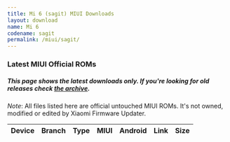 ```yaml
---
title: Mi 6 (sagit) MIUI Downloads
layout: download
name: Mi 6
codename: sagit
permalink: /miui/sagit/
---
```

### Latest MIUI Official ROMs
##### This page shows the latest downloads only. If you're looking for old releases check [the archive](/archive/miui/sagit/).
*Note*: All files listed here are official untouched MIUI ROMs. It's not owned, modified or edited by Xiaomi Firmware Updater.

<div class="table-responsive-md" id="table-wrapper">
<table id="miui" class="display dt-responsive compact table table-striped table-hover table-sm">
    <thead class="thead-dark">
        <tr>
            <th>Device</th>
            <th>Branch</th>
            <th>Type</th>
            <th>MIUI</th>
            <th>Android</th>
            <th>Link</th>
            <th>Size</th>
        </tr>
    </thead>
    <script>loadMiuiDownloads('sagit')</script>
</table>
</div>

